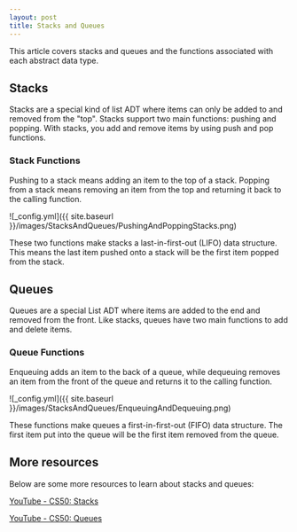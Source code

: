 ```yaml
---
layout: post
title: Stacks and Queues
---
```


This article covers stacks and queues and the functions associated with each abstract data type.

## Stacks
Stacks are a special kind of list ADT where items can only be added to and removed from the "top".
Stacks support two main functions: pushing and popping. With stacks, you add and remove items by using push and pop functions.

### Stack Functions
Pushing to a stack means adding an item to the top of a stack.
Popping from a stack means removing an item from the top and returning it back to the calling function.

![_config.yml]({{ site.baseurl }}/images/StacksAndQueues/PushingAndPoppingStacks.png)

These two functions make stacks a last-in-first-out (LIFO) data structure. This means the last item pushed onto a stack will be the first item popped from the stack.

## Queues
Queues are a special List ADT where items are added to the end and removed from the front.
Like stacks, queues have two main functions to add and delete items.

### Queue Functions
Enqueuing adds an item to the back of a queue, while dequeuing removes an item from the front of the queue and returns it to the calling function.

![_config.yml]({{ site.baseurl }}/images/StacksAndQueues/EnqueuingAndDequeuing.png)

These functions make queues a first-in-first-out (FIFO) data structure. The first item put into the queue will be the first item removed from the queue.

## More resources
Below are some more resources to learn about stacks and queues:

[YouTube - CS50: Stacks](https://www.youtube.com/watch?v=hVsNqhEthOk)

[YouTube - CS50: Queues](https://www.youtube.com/watch?v=3TmUv1uS92s)

